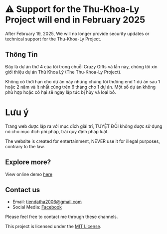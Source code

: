 # ⚠️ Support for the Thu-Khoa-Ly Project will end in February 2025
After February 19, 2025, We will no longer provide security updates or technical support for the Thu-Khoa-Ly Project.

## Thông Tin
Đây là dự án thứ 4 của tôi trong chuỗi Crazy Gifts và lần này, chúng tôi xin giới thiệu dự án Thủ Khoa Lý (The Thu-Khoa-Ly Project).

Không có thời hạn cho dự án này nhưng chúng tôi thường end 1 dự án sau 1 hoặc 2 năm và ít nhất cũng trên 6 tháng cho 1 dự án. Một số dự án không phù hợp hoặc có hại sẽ ngay lập tức bị hủy và loại bỏ.

# Lưu ý
Trang web được lập ra với mục đích giải trí, TUYỆT ĐỐI không được sử dụng nó cho mục đích phi pháp, trái quy định pháp luật.

The website is created for entertainment, NEVER use it for illegal purposes, contrary to the law.

## Explore more?
View online demo [here](https://datit-026.github.io/thu-khoa-ly/)

## Contact us
- Email: tiendatha2006@gmail.com
- Social Media: [Facebook](https://www.facebook.com/datit.dev/)

Please feel free to contact me through these channels.

This project is licensed under the [MIT License](LICENSE).
